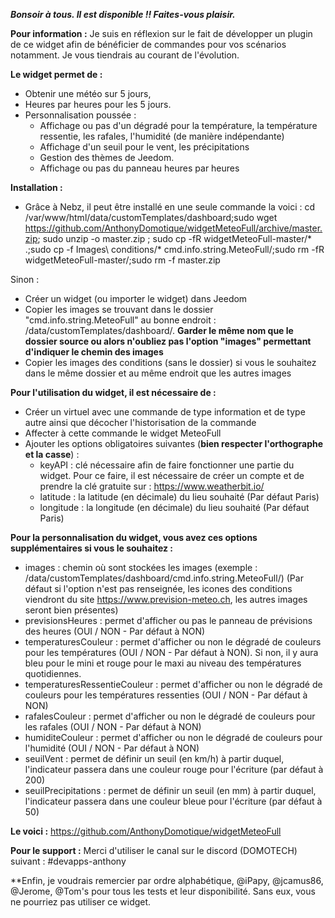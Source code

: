 ***Bonsoir à tous. Il est disponible !! Faites-vous plaisir.***

**Pour information :**
Je suis en réflexion sur le fait de développer un plugin de ce widget afin de bénéficier de commandes pour vos scénarios notamment. Je vous tiendrais au courant de l'évolution.

**Le widget permet de :**
- Obtenir une météo sur 5 jours, 
- Heures par heures pour les 5 jours. 
- Personnalisation poussée :
   + Affichage ou pas d'un dégradé pour la température, la température ressentie, les rafales, l'humidité (de manière indépendante)
   + Affichage d'un seuil pour le vent, les précipitations 
   + Gestion des thèmes de Jeedom.
   + Affichage ou pas du panneau heures par heures

**Installation :**
+ Grâce à Nebz, il peut être installé en une seule commande la voici : 
cd /var/www/html/data/customTemplates/dashboard;sudo wget https://github.com/AnthonyDomotique/widgetMeteoFull/archive/master.zip; sudo unzip -o master.zip ; sudo cp -fR widgetMeteoFull-master/* .;sudo cp -f Images\ conditions/* cmd.info.string.MeteoFull/;sudo rm -fR widgetMeteoFull-master/;sudo rm -f master.zip

Sinon :
- Créer un widget (ou importer le widget) dans Jeedom
- Copier les images se trouvant dans le dossier "cmd.info.string.MeteoFull" au bonne endroit : /data/customTemplates/dashboard/. **Garder le même nom que le dossier source ou alors n'oubliez pas l'option "images" permettant d'indiquer le chemin des images**
- Copier les images des conditions (sans le dossier) si vous le souhaitez dans le même dossier et au même endroit que les autres images

**Pour l'utilisation du widget, il est nécessaire de :**
- Créer un virtuel avec une commande de type information et de type autre ainsi que décocher l'historisation de la commande
- Affecter à cette commande le widget MeteoFull
- Ajouter les options obligatoires suivantes (**bien respecter l'orthographe et la casse**) :
   + keyAPI : clé nécessaire afin de faire fonctionner une partie du widget. Pour ce faire, il est nécessaire de créer un compte et de prendre la clé gratuite sur : https://www.weatherbit.io/
   + latitude : la latitude (en décimale) du lieu souhaité (Par défaut Paris)
   + longitude : la longitude (en décimale) du lieu souhaité  (Par défaut Paris)

**Pour la personnalisation du widget, vous avez ces options supplémentaires si vous le souhaitez :** 
   + images : chemin où sont stockées les images (exemple : /data/customTemplates/dashboard/cmd.info.string.MeteoFull/) (Par défaut si l'option n'est pas renseignée, les icones des conditions viendront du site https://www.prevision-meteo.ch, les autres images seront bien présentes)
   + previsionsHeures : permet d'afficher ou pas le panneau de prévisions des heures (OUI / NON - Par défaut à NON)
   + temperaturesCouleur : permet d'afficher ou non le dégradé de couleurs pour les températures (OUI / NON - Par défaut à NON). Si non, il y aura bleu pour le mini et rouge pour le maxi au niveau des températures quotidiennes.
   + temperaturesRessentieCouleur : permet d'afficher ou non le dégradé de couleurs pour les températures ressenties (OUI / NON - Par défaut à NON)
   + rafalesCouleur : permet d'afficher ou non le dégradé de couleurs pour les rafales (OUI / NON - Par défaut à NON)
   + humiditeCouleur : permet d'afficher ou non le dégradé de couleurs pour l'humidité (OUI / NON - Par défaut à NON)
   + seuilVent : permet de définir un seuil (en km/h) à partir duquel, l'indicateur passera dans une couleur rouge pour l'écriture (par défaut à 200)
   + seuilPrecipitations : permet de définir un seuil (en mm) à partir duquel, l'indicateur passera dans une couleur bleue pour l'écriture (par défaut à 50)

**Le voici :**
https://github.com/AnthonyDomotique/widgetMeteoFull

**Pour le support :**
Merci d'utiliser le canal sur le discord (DOMOTECH) suivant : #devapps-anthony

**Enfin, je voudrais remercier par ordre alphabétique, @iPapy, @jcamus86, @Jerome, @Tom's pour tous les tests et leur disponibilité. Sans eux, vous ne pourriez pas utiliser ce widget.
